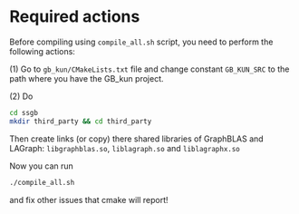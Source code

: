 # Required actions
Before compiling using `compile_all.sh` script, you need to perform the following actions:

(1) Go to `gb_kun/CMakeLists.txt` file and change constant `GB_KUN_SRC` to the path where you have the GB_kun project.

(2) Do
```bash
cd ssgb
mkdir third_party && cd third_party
```
Then create links (or copy) there shared libraries of GraphBLAS and LAGraph: `libgraphblas.so`, `liblagraph.so` and `liblagraphx.so`

Now you can run
```bash
./compile_all.sh
```
and fix other issues that cmake will report!